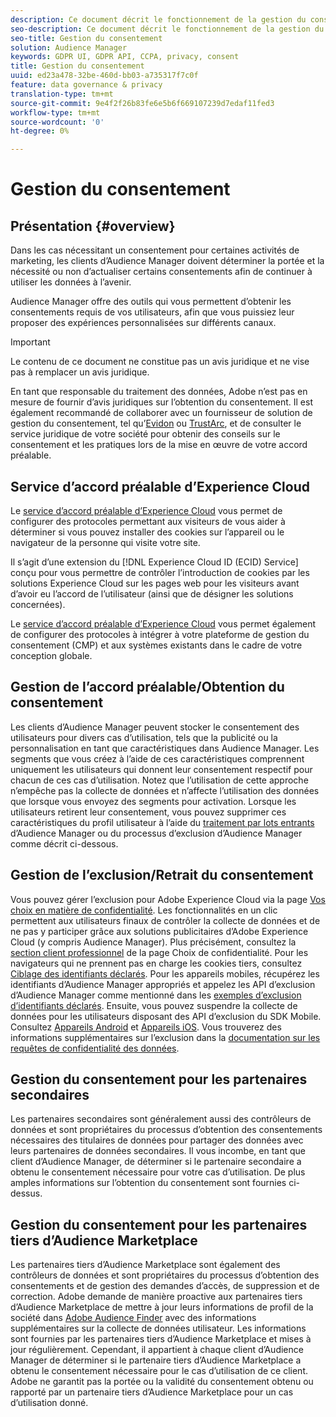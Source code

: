 ```yaml
---
description: Ce document décrit le fonctionnement de la gestion du consentement dans Audience Manager.
seo-description: Ce document décrit le fonctionnement de la gestion du consentement dans Audience Manager.
seo-title: Gestion du consentement
solution: Audience Manager
keywords: GDPR UI, GDPR API, CCPA, privacy, consent
title: Gestion du consentement
uuid: ed23a478-32be-460d-bb03-a735317f7c0f
feature: data governance & privacy
translation-type: tm+mt
source-git-commit: 9e4f2f26b83fe6e5b6f669107239d7edaf11fed3
workflow-type: tm+mt
source-wordcount: '0'
ht-degree: 0%

---
```



# Gestion du consentement

## Présentation {#overview}

Dans les cas nécessitant un consentement pour certaines activités de marketing, les clients d’Audience Manager doivent déterminer la portée et la nécessité ou non d’actualiser certains consentements afin de continuer à utiliser les données à l’avenir.

Audience Manager offre des outils qui vous permettent d’obtenir les consentements requis de vos utilisateurs, afin que vous puissiez leur proposer des expériences personnalisées sur différents canaux.

>[!IMPORTANT]
>
> Le contenu de ce document ne constitue pas un avis juridique et ne vise pas à remplacer un avis juridique.
>
> En tant que responsable du traitement des données, Adobe n’est pas en mesure de fournir d’avis juridiques sur l’obtention du consentement. Il est également recommandé de collaborer avec un fournisseur de solution de gestion du consentement, tel qu’[Evidon](https://theblog.adobe.com/evidon-builds-gdpr-universal-consent-integration-with-launch-by-adobe/) ou [TrustArc](https://theblog.adobe.com/trustarc-builds-consent-integration-launch-adobe/), et de consulter le service juridique de votre société pour obtenir des conseils sur le consentement et les pratiques lors de la mise en œuvre de votre accord préalable.

## Service d’accord préalable d’Experience Cloud

Le [service d’accord préalable d’Experience Cloud](https://docs.adobe.com/content/help/fr-FR/id-service/using/implementation/opt-in-service/optin-overview.html) vous permet de configurer des protocoles permettant aux visiteurs de vous aider à déterminer si vous pouvez installer des cookies sur l’appareil ou le navigateur de la personne qui visite votre site.

Il s’agit d’une extension du [!DNL Experience Cloud ID (ECID) Service] conçu pour vous permettre de contrôler l’introduction de cookies par les solutions Experience Cloud sur les pages web pour les visiteurs avant d’avoir eu l’accord de l’utilisateur (ainsi que de désigner les solutions concernées).

Le [service d’accord préalable d’Experience Cloud](https://docs.adobe.com/content/help/fr-FR/id-service/using/implementation/opt-in-service/optin-overview.html) vous permet également de configurer des protocoles à intégrer à votre plateforme de gestion du consentement (CMP) et aux systèmes existants dans le cadre de votre conception globale.

## Gestion de l’accord préalable/Obtention du consentement

Les clients d’Audience Manager peuvent stocker le consentement des utilisateurs pour divers cas d’utilisation, tels que la publicité ou la personnalisation en tant que caractéristiques dans Audience Manager. Les segments que vous créez à l’aide de ces caractéristiques comprennent uniquement les utilisateurs qui donnent leur consentement respectif pour chacun de ces cas d’utilisation. Notez que l’utilisation de cette approche n’empêche pas la collecte de données et n’affecte l’utilisation des données que lorsque vous envoyez des segments pour activation. Lorsque les utilisateurs retirent leur consentement, vous pouvez supprimer ces caractéristiques du profil utilisateur à l’aide du [traitement par lots entrants](../../integration/sending-audience-data/batch-data-transfer-explained/inbound-file-contents.md) d’Audience Manager ou du processus d’exclusion d’Audience Manager comme décrit ci-dessous.

## Gestion de l’exclusion/Retrait du consentement

Vous pouvez gérer l’exclusion pour Adobe Experience Cloud via la page [Vos choix en matière de confidentialité](https://www.adobe.com/fr/privacy/opt-out.html#customeruse). Les fonctionnalités en un clic permettent aux utilisateurs finaux de contrôler la collecte de données et de ne pas y participer grâce aux solutions publicitaires d’Adobe Experience Cloud (y compris Audience Manager). Plus précisément, consultez la [section client professionnel](https://www.adobe.com/fr/privacy/opt-out.html#customeruse) de la page Choix de confidentialité. Pour les navigateurs qui ne prennent pas en charge les cookies tiers, consultez [Ciblage des identifiants déclarés](../../features/declared-ids.md#declared-id-targeting). Pour les appareils mobiles, récupérez les identifiants d’Audience Manager appropriés et appelez les API d’exclusion d’Audience Manager comme mentionné dans les [exemples d’exclusion d’identifiants déclarés](../../features/declared-ids.md#opt-out-examples). Ensuite, vous pouvez suspendre la collecte de données pour les utilisateurs disposant des API d’exclusion du SDK Mobile. Consultez [Appareils Android](https://docs.adobe.com/content/help/fr-FR/mobile-services/android/gdpr-privacy-android/privacy.html) et [Appareils iOS](https://docs.adobe.com/content/help/fr-FR/mobile-services/ios/privacy-gdpr-ios/privacy.html). Vous trouverez des informations supplémentaires sur l’exclusion dans la [documentation sur les requêtes de confidentialité des données](../../overview/data-security-and-privacy/data-privacy-requests.md).

## Gestion du consentement pour les partenaires secondaires

Les partenaires secondaires sont généralement aussi des contrôleurs de données et sont propriétaires du processus d’obtention des consentements nécessaires des titulaires de données pour partager des données avec leurs partenaires de données secondaires. Il vous incombe, en tant que client d’Audience Manager, de déterminer si le partenaire secondaire a obtenu le consentement nécessaire pour votre cas d’utilisation. De plus amples informations sur l’obtention du consentement sont fournies ci-dessus.

## Gestion du consentement pour les partenaires tiers d’Audience Marketplace

Les partenaires tiers d’Audience Marketplace sont également des contrôleurs de données et sont propriétaires du processus d’obtention des consentements et de gestion des demandes d’accès, de suppression et de correction. Adobe demande de manière proactive aux partenaires tiers d’Audience Marketplace de mettre à jour leurs informations de profil de la société dans [Adobe Audience Finder](https://www.adobe-audience-finder.com/) avec des informations supplémentaires sur la collecte de données utilisateur. Les informations sont fournies par les partenaires tiers d’Audience Marketplace et mises à jour régulièrement. Cependant, il appartient à chaque client d’Audience Manager de déterminer si le partenaire tiers d’Audience Marketplace a obtenu le consentement nécessaire pour le cas d’utilisation de ce client. Adobe ne garantit pas la portée ou la validité du consentement obtenu ou rapporté par un partenaire tiers d’Audience Marketplace pour un cas d’utilisation donné.
